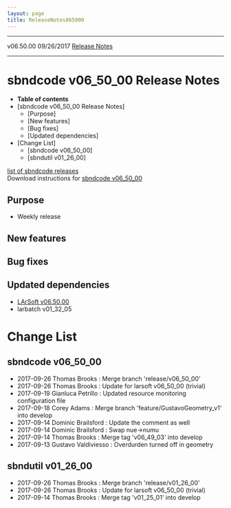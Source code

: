 ```yaml
---
layout: page
title: ReleaseNotes065000
---
```


  ----------- ------------ -- -- ------------------------------------------------------
  v06.50.00   09/26/2017         [Release Notes](ReleaseNotes065000.html)
  ----------- ------------ -- -- ------------------------------------------------------



sbndcode v06\_50\_00 Release Notes
======================================================================================

-   **Table of contents**
-   [sbndcode v06\_50\_00 Release
    Notes]
    -   [Purpose]
    -   [New features]
    -   [Bug fixes]
    -   [Updated dependencies]
-   [Change List]
    -   [sbndcode v06\_50\_00]
    -   [sbndutil v01\_26\_00]

[list of sbndcode
releases](List_of_SBND_code_releases.html)\
Download instructions for [sbndcode
v06\_50\_00](http://scisoft.fnal.gov/scisoft/bundles/sbnd/v06_50_00/sbndcode-v06_50_00.html)



Purpose
----------------------------------

-   Weekly release



New features
--------------------------------------------



Bug fixes
--------------------------------------



Updated dependencies
------------------------------------------------------------

-   [LArSoft
    v06.50.00](https://cdcvs.fnal.gov/redmine/projects/larsoft/wiki/ReleaseNotes065000)
-   larbatch v01\_32\_05



Change List
==========================================



sbndcode v06\_50\_00
----------------------------------------------------------

-   2017-09-26 Thomas Brooks : Merge branch \'release/v06\_50\_00\'
-   2017-09-26 Thomas Brooks : Update for larsoft v06\_50\_00 (trivial)
-   2017-09-19 Gianluca Petrillo : Updated resource monitoring
    configuration file
-   2017-09-18 Corey Adams : Merge branch
    \'feature/GustavoGeometry\_v1\' into develop
-   2017-09-14 Dominic Brailsford : Update the comment as well
-   2017-09-14 Dominic Brailsford : Swap nue-\>numu
-   2017-09-14 Thomas Brooks : Merge tag \'v06\_49\_03\' into develop
-   2017-09-13 Gustavo Valdiviesso : Overdurden turned off in geometry



sbndutil v01\_26\_00
----------------------------------------------------------

-   2017-09-26 Thomas Brooks : Merge branch \'release/v01\_26\_00\'
-   2017-09-26 Thomas Brooks : Update for larsoft v06\_50\_00 (trivial)
-   2017-09-14 Thomas Brooks : Merge tag \'v01\_25\_01\' into develop
